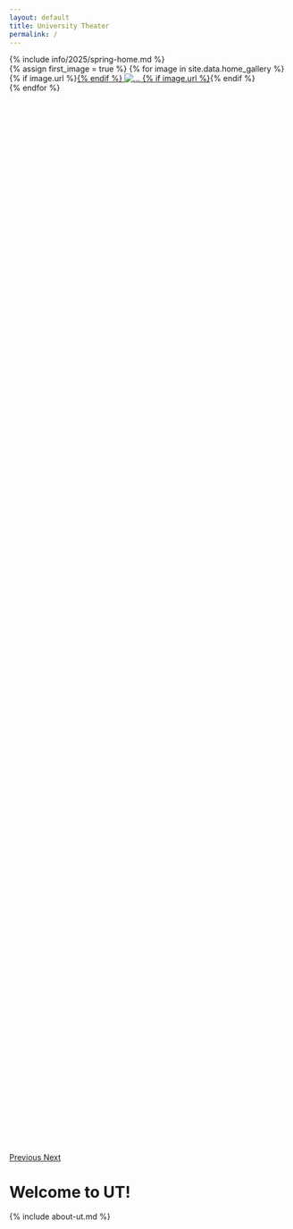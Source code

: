 ```yaml
---
layout: default
title: University Theater
permalink: /
---
```


<div markdown=1 class="alert alert-info">
{% include info/2025/spring-home.md %}
</div>

<div id="show-gallery" class="carousel slide" data-ride="carousel" style="height: 50%; padding-bottom: 1em;">
	<div class="carousel-inner" style="min-width: 100%; width: 100%; height: 100%">
	  {% assign first_image = true %}
	  {% for image in site.data.home_gallery %}
	    <div class="carousel-item 
	    {% if first_image %}
	    	active
	    	{% assign first_image = false %}
	    {% endif %} text-center" style="width: 100%">
	      {% if image.url %}<a href="{{image.url}}">{% endif %}
	      <img src="{{image.source}}" class="center-block" style="max-width: 90%; max-height: 30rem;" alt="...">
	      {% if image.url %}</a>{% endif %}
	    </div>
	  {% endfor %}
	</div>
	<a class="carousel-control-prev" href="#show-gallery" role="button" data-slide="prev">
	  <span class="carousel-control-prev-icon" aria-hidden="true"></span>
	  <span class="sr-only">Previous</span>
	</a>
	<a class="carousel-control-next" href="#show-gallery" role="button" data-slide="next">
	  <span class="carousel-control-next-icon" aria-hidden="true"></span>
	  <span class="sr-only">Next</span>
	</a>
</div>

# Welcome to UT!

{% include about-ut.md %}
